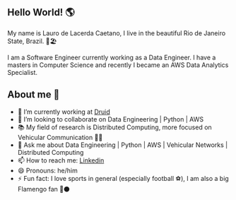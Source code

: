 ## Hello World! :earth_americas:
 
My name is Lauro de Lacerda Caetano, I live in the beautiful Rio de Janeiro State, Brazil. :sunrise::beach_umbrella: 

I am a Software Engineer currently working as a Data Engineer. 
I have a masters in Computer Science and recently I became an AWS Data Analytics Specialist.


## About me :bearded_person:
- 🔭 I’m currently working at [Druid](https://www.druid.com.br/)
- 👯 I’m looking to collaborate on Data Engineering | Python | AWS
- :books: My field of research is Distributed Computing, more focused on Vehicular Communication :signal_strength::car:
- 💬 Ask me about Data Engineering | Python | AWS | Vehicular Networks | Distributed Computing
- 📫 How to reach me: [Linkedin](https://www.linkedin.com/in/lauro-de-lacerda-caetano/)
- 😄 Pronouns: he/him
- ⚡ Fun fact: I love sports in general (especially football :soccer:), I am also a big Flamengo fan :red_circle::black_circle:
